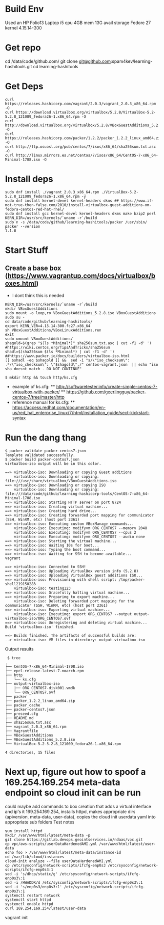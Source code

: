 # Build Env
Used an HP Folio13 Laptop
  i5 cpu
  4GB mem
  13G avail storage
Fedore 27
  kernel 4.15.14-300
# Get repo
cd /data/code/github.com/
git clone git@github.com:spam4kev/learning-hashitools.git
cd learning-hashitools
# Get Deps
```
curl https://releases.hashicorp.com/vagrant/2.0.3/vagrant_2.0.3_x86_64.rpm -O
curl https://download.virtualbox.org/virtualbox/5.2.8/VirtualBox-5.2-5.2.8_121009_fedora26-1.x86_64.rpm -O
curl http://download.virtualbox.org/virtualbox/5.2.8/VBoxGuestAdditions_5.2.8.iso -O
curl https://releases.hashicorp.com/packer/1.2.2/packer_1.2.2_linux_amd64.zip -O
curl http://ftp.osuosl.org/pub/centos/7/isos/x86_64/sha256sum.txt.asc -O
curl http://linux.mirrors.es.net/centos/7/isos/x86_64/CentOS-7-x86_64-Minimal-1708.iso -O
```
# Install deps
```
sudo dnf install ./vagrant_2.0.3_x86_64.rpm ./VirtualBox-5.2-5.2.8_121009_fedora26-1.x86_64.rpm -y
sudo dnf install kernel-devel kernel-headers dkms ## https://www.if-not-true-then-false.com/2010/install-virtualbox-guest-additions-on-fedora-centos-red-hat-rhel/
sudo dnf install gcc kernel-devel kernel-headers dkms make bzip2 perl
KERN_DIR=/usr/src/kernels/`uname -r`/build
sudo n -s /data/code/github/learning-hashitools/packer /usr/sbin/
packer --version
1.1.0
```
# Start Stuff
## Create a base box (https://www.vagrantup.com/docs/virtualbox/boxes.html)
* I dont think this is needed
```
KERN_DIR=/usr/src/kernels/`uname -r`/build
mkdir VBoxGuestAdditions
sudo mount -o loop,ro VBoxGuestAdditions_5.2.8.iso VBoxGuestAdditions
sudo su -
cd data/code/github/learning-hashitools/
export KERN_VER=4.15.14-300.fc27.x86_64
sh VBoxGuestAdditions/VBoxLinuxAdditions.run
exit
sudo umount VBoxGuestAdditions/
shagold=$(grep "$(ls *Minimal*)" sha256sum.txt.asc | cut -f1 -d' ') #https://wiki.centos.org/TipsAndTricks/sha256sum
shadl=$(sha256sum $(ls *Minimal*) | cut -f1 -d' ')
##https://www.packer.io/docs/builders/virtualbox-iso.html
[[ $shadl -eq $shagold ]] &&  sed -i "s/\"iso_checksum\": .*/\"iso_checksum\": \"$shagold\",/" centos-vagrant.json  || echo "iso sha doesnt match - DO NOT CONTINUE"
```

```
$ mkdir http && touch http/ks.cfg

```
* example of ks.cfg:
** http://softwaretester.info/create-simple-centos-7-virtualbox-with-packer/
** https://github.com/geerlingguy/packer-centos-7/tree/master/http
* reference manual for ks.cfg: ** https://access.redhat.com/documentation/en-us/red_hat_enterprise_linux/7/html/installation_guide/sect-kickstart-syntax

# Run the dang thang

```
$ packer validate packer-centos7.json
Template validated successfully.
$ packer build packer-centos7.json
virtualbox-iso output will be in this color.

==> virtualbox-iso: Downloading or copying Guest additions
    virtualbox-iso: Downloading or copying: file:///usr/share/virtualbox/VBoxGuestAdditions.iso
==> virtualbox-iso: Downloading or copying ISO
    virtualbox-iso: Downloading or copying: file:///data/code/github/learning-hashicorp-tools/CentOS-7-x86_64-Minimal-1708.iso
==> virtualbox-iso: Starting HTTP server on port 8724
==> virtualbox-iso: Creating virtual machine...
==> virtualbox-iso: Creating hard drive...
==> virtualbox-iso: Creating forwarded port mapping for communicator (SSH, WinRM, etc) (host port 2361)
==> virtualbox-iso: Executing custom VBoxManage commands...
    virtualbox-iso: Executing: modifyvm ORG_CENTOS7 --memory 2048
    virtualbox-iso: Executing: modifyvm ORG_CENTOS7 --cpus 2
    virtualbox-iso: Executing: modifyvm ORG_CENTOS7 --audio none
==> virtualbox-iso: Starting the virtual machine...
==> virtualbox-iso: Waiting 10s for boot...
==> virtualbox-iso: Typing the boot command...
==> virtualbox-iso: Waiting for SSH to become available...
vagrant

==> virtualbox-iso: Connected to SSH!
==> virtualbox-iso: Uploading VirtualBox version info (5.2.8)
==> virtualbox-iso: Uploading VirtualBox guest additions ISO...
==> virtualbox-iso: Provisioning with shell script: /tmp/packer-shell219150283
    virtualbox-iso: testing123
==> virtualbox-iso: Gracefully halting virtual machine...
==> virtualbox-iso: Preparing to export machine...
    virtualbox-iso: Deleting forwarded port mapping for the communicator (SSH, WinRM, etc) (host port 2361)
==> virtualbox-iso: Exporting virtual machine...
    virtualbox-iso: Executing: export ORG_CENTOS7 --output output-virtualbox-iso/ORG_CENTOS7.ovf
==> virtualbox-iso: Unregistering and deleting virtual machine...
Build 'virtualbox-iso' finished.

==> Builds finished. The artifacts of successful builds are:
--> virtualbox-iso: VM files in directory: output-virtualbox-iso

```
Output results
```
 $ tree
.
├── CentOS-7-x86_64-Minimal-1708.iso
├── epel-release-latest-7.noarch.rpm
├── http
│   └── ks.cfg
├── output-virtualbox-iso
│   ├── ORG_CENTOS7-disk001.vmdk
│   └── ORG_CENTOS7.ovf
├── packer
├── packer_1.2.2_linux_amd64.zip
├── packer_cache
├── packer-centos7.json
├── preseed.cfg
├── README.md
├── sha256sum.txt.asc
├── vagrant_2.0.3_x86_64.rpm
├── Vagrantfile
├── VBoxGuestAdditions
├── VBoxGuestAdditions_5.2.8.iso
└── VirtualBox-5.2-5.2.8_121009_fedora26-1.x86_64.rpm

4 directories, 15 files
```

# Next up, figure out how to spoof a 169.254.169.254 meta-data endpoint so cloud init can be run

  could maybe add commands to box creation that adds a virtual interface and ip's it 169.254.169.254, installs httpd, makes appropriate dirs (apiversion, meta-data, user-data), copies the cloud init userdata yaml into appropriate sub folders
Test notes
```
yum install httpd
mkdir /var/www/html/latest/meta-data -p
git clone https://gitlab.devops.geointservices.io/ndaas/vpc.git
cp vpc/aws-scripts/userDataHardenedAMI.yml /var/www/html/latest/user-data
echo foo > /var/www/html/latest/meta-data/instance-id
cd /var/lib/cloud/instances
cloud-init analyze --file userDataHardenedAMI.yml
cp /etc/sysconfig/network-scripts/ifcfg-enp0s3 /etc/sysconfig/network-scripts/ifcfg-enp0s3:1
sed -i 's/dhcp/static/g' /etc/sysconfig/network-scripts/ifcfg-enp0s3\:1
sed -i /HWADDR/d /etc/sysconfig/network-scripts/ifcfg-enp0s3\:1
sed -i 's/enp0s3/enp0s3:1' /etc/sysconfig/network-scripts/ifcfg-enp0s3\:1
systemctl restart network
systemctl start httpd
systemctl enable httpd
curl 169.254.169.254/latest/user-data
```


vagrant init
